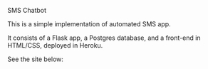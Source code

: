 SMS Chatbot

This is a simple implementation of automated SMS app. 

It consists of a Flask app, a Postgres database, and a front-end in HTML/CSS, deployed in Heroku. 

See the site below:

